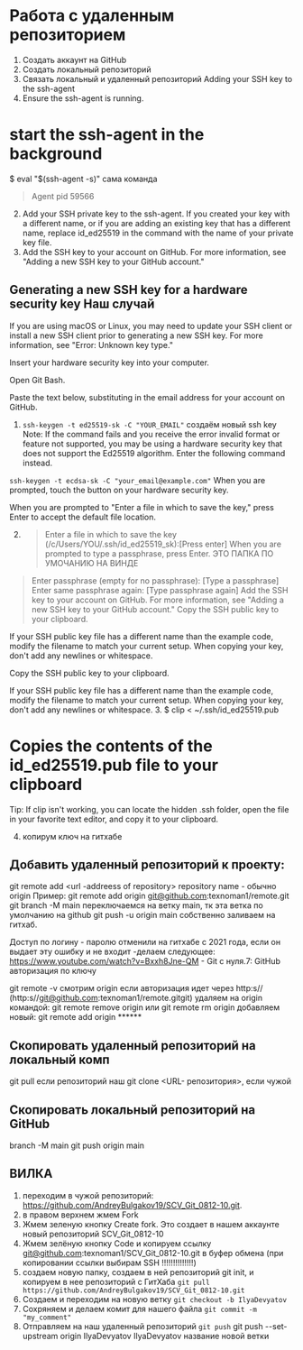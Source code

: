 # Работа с удаленным репозиторием
1. Создать аккаунт на GitHub
2. Создать локальный репозиторий
3. Связать локальный и удаленный репозиторий
Adding your SSH key to the ssh-agent
1. Ensure the ssh-agent is running. 
# start the ssh-agent in the background
$ eval "$(ssh-agent -s)" сама команда
> Agent pid 59566
2. Add your SSH private key to the ssh-agent. If you created your key with a different name, or if you are adding an existing key that has a different name, replace id_ed25519 in the command with the name of your private key file.
3. Add the SSH key to your account on GitHub. For more information, see "Adding a new SSH key to your GitHub account."


## Generating a new SSH key for a hardware security key  Наш случай
If you are using macOS or Linux, you may need to update your SSH client or install a new SSH client prior to generating a new SSH key. For more information, see "Error: Unknown key type."

Insert your hardware security key into your computer.

Open Git Bash.

Paste the text below, substituting in the email address for your account on GitHub.

1. `ssh-keygen -t ed25519-sk -C "YOUR_EMAIL"` создаём новый ssh key
Note: If the command fails and you receive the error invalid format or feature not supported, you may be using a hardware security key that does not support the Ed25519 algorithm. Enter the following command instead.

 `ssh-keygen -t ecdsa-sk -C "your_email@example.com"`
When you are prompted, touch the button on your hardware security key.

When you are prompted to "Enter a file in which to save the key," press Enter to accept the default file location.

2. > Enter a file in which to save the key (/c/Users/YOU/.ssh/id_ed25519_sk):[Press enter]
When you are prompted to type a passphrase, press Enter. ЭТО ПАПКА ПО УМОЧАНИЮ НА ВИНДЕ

> Enter passphrase (empty for no passphrase): [Type a passphrase]
> Enter same passphrase again: [Type passphrase again]
Add the SSH key to your account on GitHub. For more information, see "Adding a new SSH key to your GitHub account."
Copy the SSH public key to your clipboard.

If your SSH public key file has a different name than the example code, modify the filename to match your current setup. When copying your key, don't add any newlines or whitespace.

Copy the SSH public key to your clipboard.

If your SSH public key file has a different name than the example code, modify the filename to match your current setup. When copying your key, don't add any newlines or whitespace.
3. $ clip < ~/.ssh/id_ed25519.pub
  # Copies the contents of the id_ed25519.pub file to your clipboard
Tip: If clip isn't working, you can locate the hidden .ssh folder, open the file in your favorite text editor, and copy it to your clipboard.

4. копирум ключ на гитхабе

## Добавить удаленный репозиторий к проекту:    
git remote add <repository name> <url -addreess of repository> repository name - обычно origin
Пример: git remote add origin git@github.com:texnoman1/remote.git
git branch -M main переключаемся на ветку main, тк эта ветка по умолчанию на github
git push -u origin main собственно заливаем на гитхаб.


Доступ по логину - паролю отменили на гитхабе с 2021 года, если он выдает эту ошибку и не входит -делаем следующее:
https://www.youtube.com/watch?v=Bxxh8Jne-QM - Git с нуля.7: GitHub авторизация по ключу

git remote -v смотрим  origin 
если авторизация идет через http:s// (http:s//git@github.com:texnoman1/remote.gitgit)
удаляем на origin командой: 
git remote remove origin  или git remote rm origin
добавляем новый:
git remote add origin ******

## Скопировать удаленный репозиторий на локальный комп
git pull  если репозиторий наш 
git clone <URL- репозитория>, если чужой

## Скопировать локальный репозиторий на GitHub
branch -M main
git push  origin main

## ВИЛКА
1. переходим в чужой репозиторий: https://github.com/AndreyBulgakov19/SCV_Git_0812-10.git.
2. в правом верхнем жмем Fork
3. Жмем зеленую кнопку Create fork. Это создает в нашем аккаунте новый репозиторий SCV_Git_0812-10
4. Жмем зелёную кнопку Code  и копируем ссылку git@github.com:texnoman1/SCV_Git_0812-10.git в буфер обмена (при копировании ссылки выбирам SSH !!!!!!!!!!!!!!)
5. создаем новую папку, создаем в ней репозиторий git init, и копируем в нее репозиторий с ГитХаба `git pull https://github.com/AndreyBulgakov19/SCV_Git_0812-10.git`
6. Создаем и переходим на новую ветку `git checkout -b IlyaDevyatov`
7. Сохряняем и делаем комит для нашего файла `git commit -m "my_comment"`
8. Отправляем на наш удаленный репозиторий `git push` git push --set-upstream origin IlyaDevyatov
IlyaDevyatov название новой ветки










